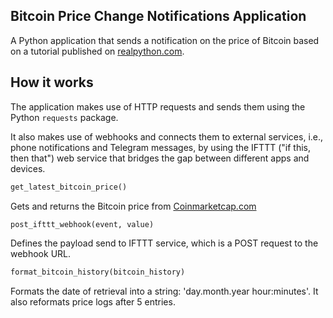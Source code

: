 ## Bitcoin Price Change Notifications Application

A Python application that sends a notification on the price of Bitcoin based on a tutorial published on [realpython.com](https://realpython.com/blog/python/python-bitcoin-ifttt/?__s=iyvx2pojonk7evuo5jrn). 

## How it works
The application makes use of  HTTP requests and sends them using the Python `requests` package. 

It also makes use of webhooks and connects them to external services, i.e., phone notifications and Telegram messages, by using the IFTTT ("if this, then that") web service that bridges the gap between different apps and devices.

```markdown
get_latest_bitcoin_price()
```

Gets and returns the Bitcoin price from [Coinmarketcap.com](coinmarketcap.com)

```markdown
post_ifttt_webhook(event, value)
```

Defines the payload send to IFTTT service, which is a POST request to the webhook URL.

```markdown
format_bitcoin_history(bitcoin_history)
```

Formats the date of retrieval into a string: 'day.month.year hour:minutes'. It also reformats price logs after 5 entries.
